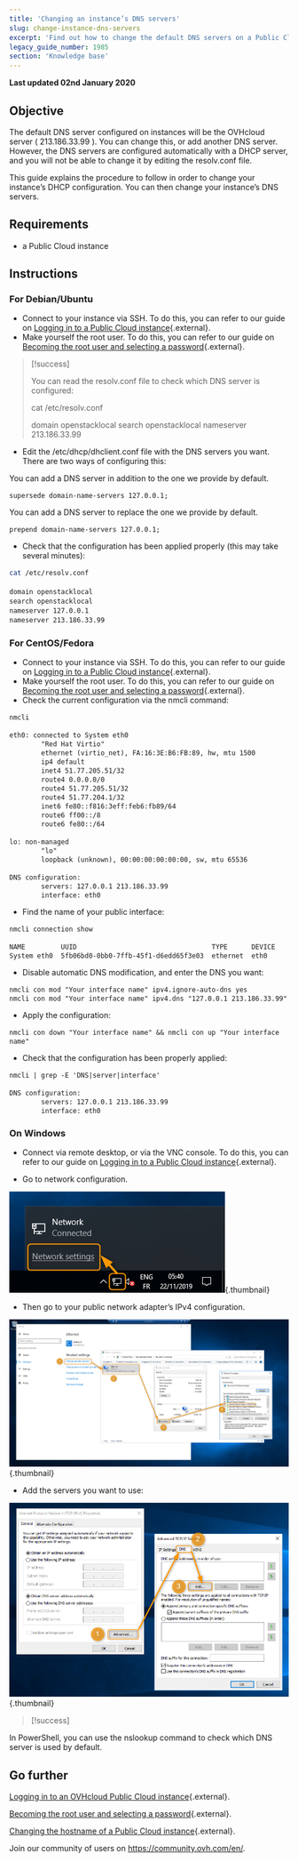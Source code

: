 ```yaml
---
title: 'Changing an instance’s DNS servers'
slug: change-instance-dns-servers
excerpt: 'Find out how to change the default DNS servers on a Public Cloud instance'
legacy_guide_number: 1985
section: 'Knowledge base'
---
```


**Last updated 02nd January 2020**

## Objective

The default DNS server configured on instances will be the OVHcloud server ( 213.186.33.99 ). You can change this, or add another DNS server. However, the DNS servers are configured automatically with a DHCP server, and you will not be able to change it by editing the resolv.conf file.

This guide explains the procedure to follow in order to change your instance’s DHCP configuration. You can then change your instance’s DNS servers.


## Requirements
- a Public Cloud instance

## Instructions

### For Debian/Ubuntu

- Connect to your instance via SSH. To do this, you can refer to our guide on [Logging in to a Public Cloud instance](https://docs.ovh.com/gb/en/public-cloud/first-login/){.external}.
- Make yourself the root user. To do this, you can refer to our guide on [Becoming the root user and selecting a password](https://docs.ovh.com/gb/en/public-cloud/become_the_root_user_and_select_a_password/){.external}.

> [!success]
>
> You can read the resolv.conf file to check which DNS server is configured:
> 
> cat /etc/resolv.conf
> 
> 
> domain openstacklocal
> search openstacklocal
> nameserver 213.186.33.99
>

- Edit the /etc/dhcp/dhclient.conf file with the DNS servers you want.
There are two ways of configuring this:

You can add a DNS server in addition to the one we provide by default.
  
```
supersede domain-name-servers 127.0.0.1;
```

You can add a DNS server to replace the one we provide by default.
    
```
prepend domain-name-servers 127.0.0.1;
```
 
- Check that the configuration has been applied properly (this may take several minutes):

```bash
cat /etc/resolv.conf

domain openstacklocal
search openstacklocal
nameserver 127.0.0.1
nameserver 213.186.33.99
```

### For CentOS/Fedora

- Connect to your instance via SSH. To do this, you can refer to our guide on [Logging in to a Public Cloud instance](https://docs.ovh.com/gb/en/public-cloud/first-login/){.external}.
- Make yourself the root user. To do this, you can refer to our guide on [Becoming the root user and selecting a password](https://docs.ovh.com/gb/en/public-cloud/become_the_root_user_and_select_a_password/){.external}.
- Check the current configuration via the nmcli command:

```
nmcli
 
eth0: connected to System eth0
        "Red Hat Virtio"
        ethernet (virtio_net), FA:16:3E:B6:FB:89, hw, mtu 1500
        ip4 default
        inet4 51.77.205.51/32
        route4 0.0.0.0/0
        route4 51.77.205.51/32
        route4 51.77.204.1/32
        inet6 fe80::f816:3eff:feb6:fb89/64
        route6 ff00::/8
        route6 fe80::/64
 
lo: non-managed
        "lo"
        loopback (unknown), 00:00:00:00:00:00, sw, mtu 65536
 
DNS configuration:
        servers: 127.0.0.1 213.186.33.99
        interface: eth0
```
- Find the name of your public interface:

```
nmcli connection show
 
NAME         UUID                                  TYPE      DEVICE
System eth0  5fb06bd0-0bb0-7ffb-45f1-d6edd65f3e03  ethernet  eth0
```
- Disable automatic DNS modification, and enter the DNS you want:

```
nmcli con mod "Your interface name" ipv4.ignore-auto-dns yes
nmcli con mod "Your interface name" ipv4.dns "127.0.0.1 213.186.33.99"
```
- Apply the configuration:

```
nmcli con down "Your interface name" && nmcli con up "Your interface name"
```
- Check that the configuration has been properly applied:

```
nmcli | grep -E 'DNS|server|interface'
 
DNS configuration:
        servers: 127.0.0.1 213.186.33.99
        interface: eth0
```

### On Windows

- Connect via remote desktop, or via the VNC console. To do this, you can refer to our guide on [Logging in to a Public Cloud instance](https://docs.ovh.com/gb/en/public-cloud/first-login/){.external}.

- Go to network configuration.

![change-dns-servers](images/changednsservers1.png){.thumbnail}

- Then go to your public network adapter’s IPv4 configuration.

![change-dns-servers](images/changednsservers2.png){.thumbnail}

- Add the servers you want to use:

![change-dns-servers](images/changednsservers3.png){.thumbnail}

> [!success]
>
In PowerShell, you can use the nslookup command to check which DNS server is used by default.
>

## Go further

[Logging in to an OVHcloud Public Cloud instance](https://docs.ovh.com/gb/en/public-cloud/first-login/){.external}.

[Becoming the root user and selecting a password](https://docs.ovh.com/gb/en/public-cloud/become_the_root_user_and_select_a_password/){.external}.

[Changing the hostname of a Public Cloud instance](https://docs.ovh.com/gb/en/public-cloud/changing_the_hostname_of_an_instance/){.external}.

Join our community of users on <https://community.ovh.com/en/>.

